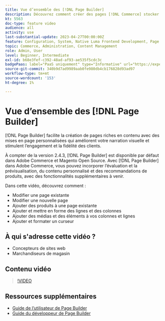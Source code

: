 ```yaml
---
title: Vue d’ensemble des [!DNL Page Builder]
description: Découvrez comment créer des pages [!DNL Commerce] stocker des pages dans l’Administration à l’aide de  [!DNL Page Builder].
kt: 5563
doc-type: feature video
audience: all
activity: use
last-substantial-update: 2023-04-27T00:00:00Z
feature: Configuration, System, Native Luma Frontend Development, Page Content
topic: Commerce, Administration, Content Management
role: Admin, User
level: Beginner, Intermediate
exl-id: b68e3fef-c392-48ad-af93-ae535f5cdc3c
badgePaas: label="PaaS uniquement" type="Informative" url="https://experienceleague.adobe.com/en/docs/commerce/user-guides/product-solutions" tooltip="S’applique uniquement aux projets Adobe Commerce on Cloud (infrastructure PaaS gérée par Adobe) et aux projets On-premise."
source-git-commit: 340b9d7ad9989aab0fe980db4cb176828d93ad97
workflow-type: tm+mt
source-wordcount: '153'
ht-degree: 1%

---
```


# Vue d’ensemble des [!DNL Page Builder]

[!DNL Page Builder] facilite la création de pages riches en contenu avec des mises en page personnalisées qui améliorent votre narration visuelle et stimulent l’engagement et la fidélité des clients.

À compter de la version 2.4.3, [!DNL Page Builder] est disponible par défaut dans Adobe Commerce et Magento Open Source. Avec [!DNL Page Builder] dans Adobe Commerce, vous pouvez incorporer l’évaluation et la prévisualisation, du contenu personnalisé et des recommandations de produits, avec des fonctionnalités supplémentaires à venir.

Dans cette vidéo, découvrez comment :

- Modifier une page existante
- Modifier une nouvelle page
- Ajouter des produits à une page existante
- Ajouter et mettre en forme des lignes et des colonnes
- Ajouter des médias et des éléments à vos colonnes et lignes
- Ajouter et formater un curseur

## À qui s&#39;adresse cette vidéo ?

- Concepteurs de sites web
- Marchandiseurs de magasin

## Contenu vidéo

>[!VIDEO](https://video.tv.adobe.com/v/343781?quality=12&learn=on)

## Ressources supplémentaires

- [Guide de l’utilisateur de Page Builder](https://experienceleague.adobe.com/docs/commerce-admin/page-builder/guide-overview.html)
- [Guide du développeur de Page Builder](https://developer.adobe.com/commerce/frontend-core/page-builder/)
